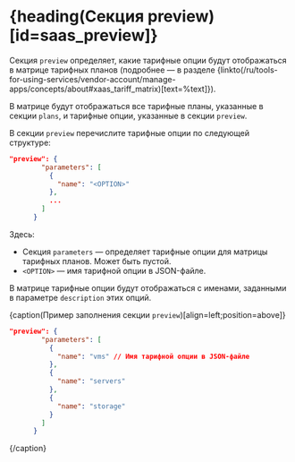 # {heading(Секция preview)[id=saas_preview]}

Секция `preview` определяет, какие тарифные опции будут отображаться в матрице тарифных планов (подробнее — в разделе {linkto(/ru/tools-for-using-services/vendor-account/manage-apps/concepts/about#xaas_tariff_matrix)[text=%text]}).

В матрице будут отображаться все тарифные планы, указанные в секции `plans`, и тарифные опции, указанные в секции `preview`.

В секции `preview` перечислите тарифные опции по следующей структуре:

```json
"preview": {
        "parameters": [
          {
            "name": "<OPTION>"
          },
          ...
        ]
      }
```

Здесь:

* Секция `parameters` — определяет тарифные опции для матрицы тарифных планов. Может быть пустой.
* `<OPTION>` — имя тарифной опции в JSON-файле.

<warn>

В матрице тарифные опции будут отображаться с именами, заданными в параметре `description` этих опций.

</warn>

{caption(Пример заполнения секции `preview`)[align=left;position=above]}
```json
"preview": {
        "parameters": [
          {
            "name": "vms" // Имя тарифной опции в JSON-файле
          },
          {
            "name": "servers"
          },
          {
            "name": "storage"
          }
        ]
      }
```
{/caption}